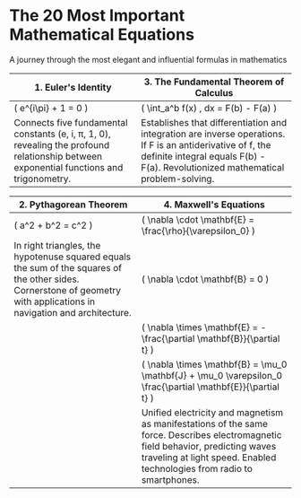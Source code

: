 # The 20 Most Important Mathematical Equations

A journey through the most elegant and influential formulas in mathematics

| 1. Euler's Identity | 3. The Fundamental Theorem of Calculus |
|---------------------|---------------------------------------|
| \( e^{i\pi} + 1 = 0 \) | \( \int_a^b f(x) \, dx = F(b) - F(a) \) |
| Connects five fundamental constants (e, i, π, 1, 0), revealing the profound relationship between exponential functions and trigonometry. | Establishes that differentiation and integration are inverse operations. If F is an antiderivative of f, the definite integral equals F(b) - F(a). Revolutionized mathematical problem-solving. |

| 2. Pythagorean Theorem | 4. Maxwell's Equations |
|------------------------|-----------------------|
| \( a^2 + b^2 = c^2 \) | \( \nabla \cdot \mathbf{E} = \frac{\rho}{\varepsilon_0} \) |
| In right triangles, the hypotenuse squared equals the sum of the squares of the other sides. Cornerstone of geometry with applications in navigation and architecture. | \( \nabla \cdot \mathbf{B} = 0 \) |
| | \( \nabla \times \mathbf{E} = -\frac{\partial \mathbf{B}}{\partial t} \) |
| | \( \nabla \times \mathbf{B} = \mu_0 \mathbf{J} + \mu_0 \varepsilon_0 \frac{\partial \mathbf{E}}{\partial t} \) |
| | Unified electricity and magnetism as manifestations of the same force. Describes electromagnetic field behavior, predicting waves traveling at light speed. Enabled technologies from radio to smartphones. |